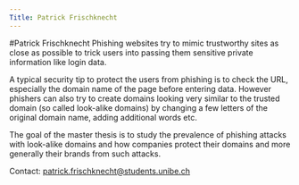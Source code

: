 ```yaml
---
Title: Patrick Frischknecht
---
```

#Patrick Frischknecht
Phishing websites try to mimic trustworthy sites as close as possible to trick users into passing them sensitive private information like login data. 

A typical security tip to protect the users from phishing is to check the URL, especially the domain name of the page before entering data. However phishers can also try to create domains looking very similar to the trusted domain (so called look-alike domains) by changing a few letters of the original domain name, adding additional words etc. 

The goal of the master thesis is to study the prevalence of phishing attacks with look-alike domains and how companies protect their domains and more generally their brands from such attacks.

Contact: <a href="mailto:patrick.frischknecht@students.unibe.ch">patrick.frischknecht@students.unibe.ch</a>

